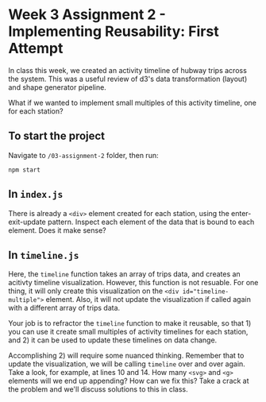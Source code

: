 # Week 3 Assignment 2 - Implementing Reusability: First Attempt

In class this week, we created an activity timeline of hubway trips across the system. This was a useful review of d3's data transformation (layout) and shape generator pipeline.

What if we wanted to implement small multiples of this activity timeline, one for each station?

## To start the project
Navigate to `/03-assignment-2` folder, then run:
```
npm start
```

## In `index.js`
There is already a `<div>` element created for each station, using the enter-exit-update pattern. Inspect each element of the data that is bound to each element. Does it make sense?

## In `timeline.js`
Here, the `timeline` function takes an array of trips data, and creates an acitivty timeline visualization. However, this function is not resuable. For one thing, it will only create this visualization on the `<div id="timeline-multiple">` element. Also, it will not update the visualization if called again with a different array of trips data.

Your job is to refractor the `timeline` function to make it reusable, so that 1) you can use it create small multiples of activity timelines for each station, and 2) it can be used to update these timelines on data change.

Accomplishing 2) will require some nuanced thinking. Remember that to update the visualization, we will be calling `timeline` over and over again. Take a look, for example, at lines 10 and 14. How many `<svg>` and `<g>` elements will we end up appending? How can we fix this? Take a crack at the problem and we'll discuss solutions to this in class.